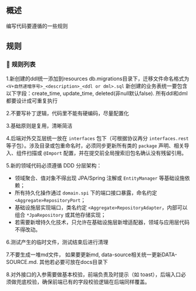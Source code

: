 ## 概述

编写代码要遵循的一些规则

## 规则

### 🎯 **规则列表**
1.新创建的ddl统一添加到resources db.migrations目录下，迁移文件命名格式为`<V+自然递增序号>_<description>_<ddl or dml>.sql`
新创建的业务表统一要包含以下字段：create_time, update_time, deleted(非null默认false).
所有ddl和dml都要设计成可重复执行

2.不要写补丁逻辑，代码里不能有硬编码，尽量配置化

3.基础原则是复用，清晰简洁

4.后端对外交互层统一放在 `interfaces` 包下（可根据协议再分 `interfaces.rest` 等子包）。涉及目录或包重命名时，必须同步更新所有类的 `package` 声明、相关导入、组件扫描或 `@Import` 配置，并在提交前全局搜索旧包名确认没有残留引用。

5.新的领域代码必须遵循 DDD 分层架构：
   - 领域聚合、值对象不得出现 JPA/Spring 注解或 `EntityManager` 等基础设施依赖；
   - 所有持久化操作通过 `domain.spi` 下的端口接口暴露，命名约定 `<Aggregate>RepositoryPort`；
   - 基础设施层实现端口，类名约定 `<Aggregate>RepositoryAdapter`，内部可以组合 `*JpaRepository` 或其他存储实现；
   - 若需要新增持久化技术，只允许在基础设施层新增适配器，领域与应用层代码不得改动。

6.测试产生的临时文件，测试结束后进行清理

7.不要生成一堆md文件， 如果要更新md, data-source相关统一更新DATA-SOURCE.md.  其他若必要可放在docs目录下

8.对外接口的入参需要做基本校验，前端负责及时提示（如 toast），后端入口必须做兜底校验，确保前端已有的字段校验逻辑在后端同样覆盖。

